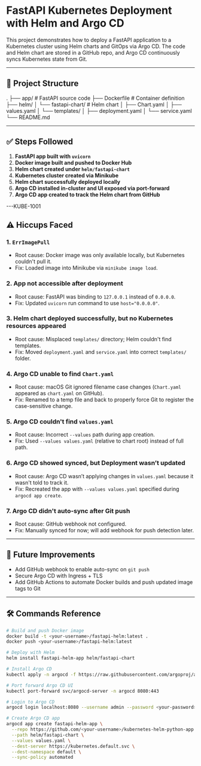 # FastAPI Kubernetes Deployment with Helm and Argo CD

This project demonstrates how to deploy a FastAPI application to a Kubernetes cluster using Helm charts and GitOps via Argo CD. The code and Helm chart are stored in a GitHub repo, and Argo CD continuously syncs Kubernetes state from Git.

---

## 🚀 Project Structure

. ├── app/ # FastAPI source code ├── Dockerfile # Container definition ├── helm/ │ └── fastapi-chart/ # Helm chart │ ├── Chart.yaml │ ├── values.yaml │ └── templates/ │ ├── deployment.yaml │ └── service.yaml └── README.md


---

## ✅ Steps Followed

1. **FastAPI app built with `uvicorn`**
2. **Docker image built and pushed to Docker Hub**
3. **Helm chart created under `helm/fastapi-chart`**
4. **Kubernetes cluster created via Minikube**
5. **Helm chart successfully deployed locally**
6. **Argo CD installed in-cluster and UI exposed via port-forward**
7. **Argo CD app created to track the Helm chart from GitHub**

---KUBE-1001

## ⚠️ Hiccups Faced

### 1. `ErrImagePull`
- Root cause: Docker image was only available locally, but Kubernetes couldn't pull it.
- Fix: Loaded image into Minikube via `minikube image load`.

### 2. App not accessible after deployment
- Root cause: FastAPI was binding to `127.0.0.1` instead of `0.0.0.0`.
- Fix: Updated `uvicorn` run command to use `host="0.0.0.0"`.

### 3. Helm chart deployed successfully, but no Kubernetes resources appeared
- Root cause: Misplaced `templates/` directory; Helm couldn't find templates.
- Fix: Moved `deployment.yaml` and `service.yaml` into correct `templates/` folder.

### 4. Argo CD unable to find `Chart.yaml`
- Root cause: macOS Git ignored filename case changes (`Chart.yaml` appeared as `chart.yaml` on GitHub).
- Fix: Renamed to a temp file and back to properly force Git to register the case-sensitive change.

### 5. Argo CD couldn't find `values.yaml`
- Root cause: Incorrect `--values` path during app creation.
- Fix: Used `--values values.yaml` (relative to chart root) instead of full path.

### 6. Argo CD showed synced, but Deployment wasn’t updated
- Root cause: Argo CD wasn’t applying changes in `values.yaml` because it wasn't told to track it.
- Fix: Recreated the app with `--values values.yaml` specified during `argocd app create`.

### 7. Argo CD didn't auto-sync after Git push
- Root cause: GitHub webhook not configured.
- Fix: Manually synced for now; will add webhook for push detection later.

---

## 🔧 Future Improvements

- Add GitHub webhook to enable auto-sync on `git push`
- Secure Argo CD with Ingress + TLS
- Add GitHub Actions to automate Docker builds and push updated image tags to Git

---

## 🛠️ Commands Reference

```bash
# Build and push Docker image
docker build -t <your-username>/fastapi-helm:latest .
docker push <your-username>/fastapi-helm:latest

# Deploy with Helm
helm install fastapi-helm-app helm/fastapi-chart

# Install Argo CD
kubectl apply -n argocd -f https://raw.githubusercontent.com/argoproj/argo-cd/stable/manifests/install.yaml

# Port forward Argo CD UI
kubectl port-forward svc/argocd-server -n argocd 8080:443

# Login to Argo CD
argocd login localhost:8080 --username admin --password <your-password> --insecure

# Create Argo CD app
argocd app create fastapi-helm-app \
  --repo https://github.com/<your-username>/kubernetes-helm-python-app.git \
  --path helm/fastapi-chart \
  --values values.yaml \
  --dest-server https://kubernetes.default.svc \
  --dest-namespace default \
  --sync-policy automated

